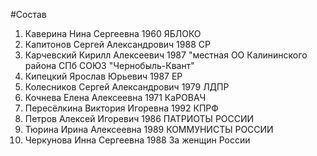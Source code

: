 #Состав
1. Каверина Нина Сергеевна 1960 ЯБЛОКО
2. Капитонов Сергей Александрович 1988 СР
3. Карчевский Кирилл Алексеевич 1987 \"местная ОО Калининского района СПб СОЮЗ \"Чернобыль-Квант\"
4. Кипецкий Ярослав Юрьевич 1987 ЕР
5. Колесников Сергей Александрович 1979 ЛДПР
6. Кочнева Елена Алексеевна 1971 КаРОВАЧ
7. Пересёлкина Виктория Игоревна 1992 КПРФ
8. Петров Алексей Игоревич 1986 ПАТРИОТЫ РОССИИ
9. Тюрина Ирина Алексеевна 1989 КОММУНИСТЫ РОССИИ
10. Черкунова Инна Сергеевна 1988 За женщин России
